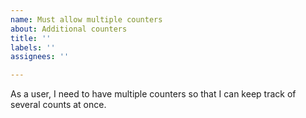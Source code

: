 ```yaml
---
name: Must allow multiple counters
about: Additional counters
title: ''
labels: ''
assignees: ''

---
```


As a user, 
I need to have multiple counters 
so that I can keep track of several counts at once.
